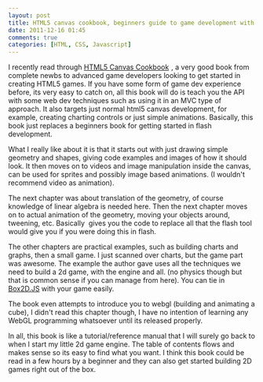 ```yaml
---
layout: post
title: HTML5 canvas cookbook, beginners guide to game development with html5
date: 2011-12-16 01:45
comments: true
categories: [HTML, CSS, Javascript]
---
```

I recently read through <a href="http://www.packtpub.com/html5-canvas-cookbook-recipes-to-revolutionize-web-experience/book" target="_blank">HTML5 Canvas Cookbook</a><img style="border: none !important; margin: 0px !important;" src="http://www.assoc-amazon.com/e/ir?t=shawnmclean-20&amp;l=as2&amp;o=1&amp;a=1849691363" alt="" width="1" height="1" border="0" /> , a very good book from complete newbs to advanced game developers looking to get started in creating HTML5 games. If you have some form of game dev experience before, its very easy to catch on, all this book will do is teach you the API with some web dev techniques such as using it in an MVC type of approach. It also targets just normal html5 canvas development, for example, creating charting controls or just simple animations. Basically, this book just replaces a beginners book for getting started in flash development.

What I really like about it is that it starts out with just drawing simple geometry and shapes, giving code examples and images of how it should look. It then moves on to videos and image manipulation inside the canvas, can be used for sprites and possibly image based animations. (I wouldn't recommend video as animation).

The next chapter was about translation of the geometry, of course knowledge of linear algebra is needed here. Then the next chapter moves on to actual animation of the geometry, moving your objects around, tweening, etc. Basically  gives you the code to replace all that the flash tool would give you if you were doing this in flash.

The other chapters are practical examples, such as building charts and graphs, then a small game. I just scanned over charts, but the game part was awesome. The example the author gave uses all the techniques we need to build a 2d game, with the engine and all. (no physics though but that is common sense if you can manage from here). You can tie in <a href="http://box2d-js.sourceforge.net/">Box2D.JS</a> with your game easily.

The book even attempts to introduce you to webgl (building and animating a cube), I didn't read this chapter though, I have no intention of learning any WebGL programming whatsoever until its released properly.

In all, this book is like a tutorial/reference manual that I will surely go back to when I start my little 2d game engine. The table of contents flows and makes sense so its easy to find what you want. I think this book could be read in a few hours by a beginner and they can also get started building 2D games right out of the box.
